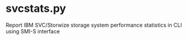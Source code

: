 # svcstats.py
Report IBM SVC/Storwize storage system performance statistics in CLI using SMI-S interface

